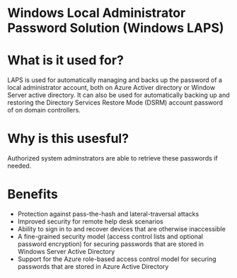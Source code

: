 # Windows Local Administrator Password Solution (Windows LAPS)

# What is it used for?
LAPS is used for automatically managing and backs up the password of a local administrator account, both on Azure Activer directory or Window Server active directory. It can also be used for automatically backing up and restoring the Directory Services Restore Mode (DSRM) account password of on domain controllers.

# Why is this usesful?
Authorized system adminstrators are able to retrieve these passwords if needed.

# Benefits 
- Protection against pass-the-hash and lateral-traversal attacks
- Improved security for remote help desk scenarios
- Ability to sign in to and recover devices that are otherwise inaccessible
- A fine-grained security model (access control lists and optional password encryption) for securing passwords that are stored in Windows Server Active Directory
- Support for the Azure role-based access control model for securing passwords that are stored in Azure Active Directory
